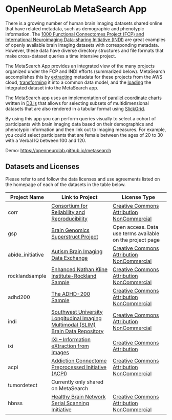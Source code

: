 # OpenNeuroLab MetaSearch App

There is a growing number of human brain imaging datasets shared online 
that have related metadata, such as demographic and phenotypic 
information. The [1000 Functional Connectomes Project (FCP) and International 
Neuroimaging Data-sharing Initiative (INDI)][fcp-indi] are great 
examples of openly available brain imaging datasets with corresponding
metadata. However, these data have diverse directory structures and
file formats that make cross-dataset queries a time intensive project.

The MetaSearch App provides an integrated view of the many projects 
organized under the FCP and INDI efforts (summarized below). MetaSearch 
accomplishes this by [extracting][extract] metadata for these projects 
from the AWS cloud, [transforming][xfm] it into a common data model, and 
the [loading][load] the integrated dataset into the MetaSearch app.

The MetaSearch app uses an implementation of [parallel coordinate 
charts][pcoord] written in [D3.js][d3] that allows for selecting subsets 
of multidimensional datasets that are also rendered in a tabular format 
using [SlickGrid][slick]. 

By using this app you can perform queries visually to select a cohort of 
participants with brain imaging data based on their demographics and 
phenotypic information and then link out to imaging measures. For 
example, you could select participants that are female between the ages 
of 20 to 30 with a Verbal IQ between 100 and 120.

Demo: https://openneurolab.github.io/metasearch

## Datasets and Licenses
Please refer to and follow the data licenses and use agreements listed
on the homepage of each of the datasets in the table below.

| Project Name | Link to Project | License Type |
| --- | --- | --- |
|corr | [Consortium for Reliability and Reproducibility][corr] | [Creative Commons Attribution NonCommercial][cc-nc] |
|gsp | [Brain Genomics Superstruct Project][gsp] | Open access. Data use terms available on the project page |
|abide_initiative | [Autism Brain Imaging Data Exchange][abide]| [Creative Commons Attribution NonCommercial][cc-nc] |
|rocklandsample | [Enhanced Nathan Kline Institute-Rockland Sample][rocklandsample] | [Creative Commons Attribution NonCommercial][cc-nc] |
|adhd200 | [The ADHD-200 Sample][adhd200] | [Creative Commons Attribution NonCommercial][cc-nc] |
|indi | [Southwest University Longitudinal Imaging Multimodal (SLIM) Brain Data Repository][indi] | [Creative Commons Attribution NonCommercial][cc-nc] |
|ixi | [IXI – Information eXtraction from Images][ixi] | [Creative Commons Attribution][cc-sa] |
|acpi | [Addiction Connectome Preprocessed Initiative (ACPI)][acpi] | [Creative Commons Attribution NonCommercial][cc-nc] |
|tumordetect | Currently only shared on MetaSearch |  |
|hbnss | [Healthy Brain Network Serial Scanning Initiative][hbnss]| [Creative Commons Attribution NonCommercial][cc-nc] |
 
 [fcp-indi]: http://fcon_1000.protjects.nitrc.org
 [extract]: https://github.com/OpenNeuroLab/metasearch/blob/master/crawler/fcp-indi/fcp-indi-extractor.ipynb
 [xfm]: https://github.com/OpenNeuroLab/metasearch/blob/master/crawler/transform.ipynb
 [load]: https://github.com/OpenNeuroLab/metasearch/blob/master/crawler/Load.ipynb
 [pcoord]: http://syntagmatic.github.io/parallel-coordinates
 [d3]: https://d3js.org/
 [slick]: https://github.com/mleibman/SlickGrid/wiki
 [corr]: http://fcon_1000.projects.nitrc.org/indi/CoRR/html/concept.html
 [cc-nc]:https://creativecommons.org/licenses/by-nc-sa/3.0/
 [gsp]: https://dataverse.harvard.edu/dataset.xhtml?persistentId=doi:10.7910/DVN/25833
 [abide]:http://fcon_1000.projects.nitrc.org/indi/abide/abide_I.html
 [rocklandsample]:http://fcon_1000.projects.nitrc.org/indi/enhanced/access.html
 [adhd200]:http://fcon_1000.projects.nitrc.org/indi/adhd200/index.html
 [indi]:http://fcon_1000.projects.nitrc.org/indi/retro/southwestuni_qiu_index.html
 [ixi]:http://brain-development.org/ixi-dataset/
 [cc-sa]:https://creativecommons.org/licenses/by-sa/3.0/deed.en
 [acpi]:http://fcon_1000.projects.nitrc.org/indi/ACPI/html/index.html
 [hbnss]:http://fcon_1000.projects.nitrc.org/indi/hbn_ssi/

